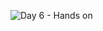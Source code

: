 ![Day 6 - Hands on](https://github.com/user-attachments/assets/465864b3-2cf4-42af-8655-8b11ad49acb5)
